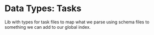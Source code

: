 # Data Types: Tasks

Lib with types for task files to map what we parse using schema files to something we can add to our global index.

